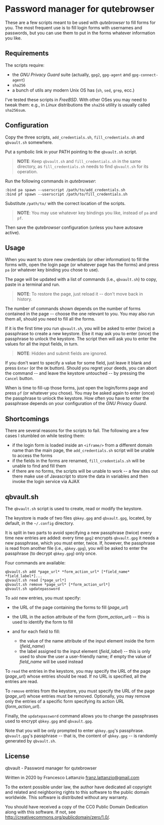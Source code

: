 Password manager for qutebrowser
================================
These are a few scripts meant to be used with *qutebrowser* to fill
forms for you.
The most frequent use is to fill login forms with usernames and
passwords, but you can use them to put in the forms whatever information
you like.

Requirements
------------
The scripts require:

* the *GNU Privacy Guard* suite (actually, `gpg2`, `gpg-agent` and
  `gpg-connect-agent`)
* `sha256`
* a bunch of utils any modern Unix OS has (`sh`, `sed`, `grep`, ecc.)

I've tested these scripts in *FreeBSD*.
With other OSes you may need to tweak them: e.g., in *Linux*
distributions the `sha256` utility is usually called `sha256sum`.

Configuration
-------------
Copy the three scripts, `add_credentials.sh`, `fill_credentials.sh` and
`qbvault.sh` somewhere.

Put a symbolic link in your PATH pointing to the `qbvault.sh` script.

> **NOTE**: Keep `qbvault.sh` and `fill_credentials.sh` in the same
> directory, as `fill_credentials.sh` needs to find `qbvault.sh` for
> its operation.

Run the following commands in *qutebrowser*:

```
:bind pa spawn --userscript /path/to/add_credentials.sh
:bind pf spawn --userscript /path/to/fill_credentials.sh
```

Substitute `/path/to/` with the correct location of the scripts.

> **NOTE**: You may use whatever key bindings you like, instead of `pa`
> and `pf`.

Then save the *qutebrowser* configuration (unless you have autosave
active).

Usage
-----
When you want to store new credentials (or other information) to fill
the forms with, open the login page (or whatever page has the forms) and
press `pa` (or whatever key binding you chose to use).

The page will be updated with a list of commands (i.e., `qbvault.sh`) to
copy, paste in a terminal and run.

> **NOTE**: To restore the page, just reload it -- don't move back in
> history.

The number of commands shown depends on the number of forms contained in
the page -- choose the one relevant to you.
You may also run them all, should you need to fill all the forms.

If it is the first time you run `qbvault.sh`, you will be asked to enter
(twice) a passphrase to create a new keystore.
Else it may ask you to enter (once) the passphrase to unlock the
keystore.
The script then will ask you to enter the values for all the input
fields, in turn.

> **NOTE**: Hidden and submit fields are ignored.

If you don't want to specify a value for some field, just leave it blank
and press `Enter` (or the `OK` button).
Should you regret your deeds, you can abort the command -- and leave the
keystore untouched -- by pressing the `Cancel` button.

When is time to fill-up those forms, just open the login/forms page and
press `pf` (or whatever you chose).
You may be asked again to enter (once) the passphrase to unlock the
keystore.
How often you have to enter the passphrase depends on your configuration
of the *GNU Privacy Guard*.

Shortcomings
------------
There are several reasons for the scripts to fail.
The following are a few cases I stumbled on while testing them:

* if the login form is loaded inside an `<iframe/>` from a different
  domain name than the main page, the `add_credentials.sh` script will
  be unable to access the forms
* if the fields in the forms are renamed, `fill_credentials.sh` will be
  unable to find and fill them
* if there are no forms, the scripts will be unable to work -- a few
  sites out there make use of Javascript to store the data in variables
  and then invoke the login service via AJAX

qbvault.sh
----------
The `qbvault.sh` script is used to create, read or modify the keystore.

The keystore is made of two files `qbkey.gpg` and `qbvault.gpg`,
located, by default, in the `~/.config` directory.

It is split in two parts to avoid specifying a new passphrase (twice)
every time new entries are added: every time `gpg2` encrypts
`qbvault.gpg` it needs a new passphrase, which you must enter, twice.
If, however, the passphrase is read from another file (i.e.,
`qbkey.gpg`), you will be asked to enter the passphrase (to decrypt
`qbkey.gpg`) only once.

Four commands are available:

```
qbvault.sh add *page_url* *form_action_url* [*field_name* *field_label*]...
qbvault.sh read [*page_url*]
qbvault.sh remove *page_url* [*form_action_url*]
qbvault.sh updatepassword
```

To `add` new entries, you must specify:

* the URL of the page containing the forms to fill (*page_url*)
* the URL in the action attribute of the form (*form_action_url*) --
  this is used to identify the form to fill
* and for each field to fill:

  * the value of the name attribute of the input element inside the form
    (*field_name*)
  * the label assigned to the input element (*field_label*) -- this is
    only used to show the user a user-friendly name; if empty the value
    of *field_name* will be used instead

To `read` the entries in the keystore, you may specify the URL of the
page (*page_url*) whose entries should be read.
If no URL is specified, all the entries are read.

To `remove` entries from the keystore, you must specify the URL of the
page (*page_url*) whose entries must be removed.
Optionally, you may remove only the entries of a specific form
specifying its action URL (*form_action_url*).

Finally, the `updatepassword` command allows you to change the
passphrases used to encrypt `qbkey.gpg` and `qbvault.gpg`.

Note that you will be only prompted to enter `qbkey.gpg`'s passphrase.
`qbvault.gpg`'s passphrase -- that is, the content of `qbkey.gpg` -- is
randomly generated by `qbvault.sh`.

License
-------
qbvault - Password manager for qutebrowser

Written in 2020 by Francesco Lattanzio <franz.lattanzio@gmail.com>

To the extent possible under law, the author have dedicated all
copyright and related and neighboring rights to this software to the
public domain worldwide. This software is distributed without any
warranty.

You should have received a copy of the CC0 Public Domain Dedication
along with this software.
If not, see <http://creativecommons.org/publicdomain/zero/1.0/>.
